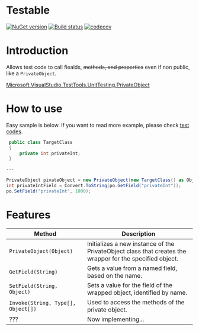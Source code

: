 # Testable
[![NuGet version](https://badge.fury.io/nu/budougumi0617.Testable.svg)](https://badge.fury.io/nu/budougumi0617.Testable)
[![Build status](https://ci.appveyor.com/api/projects/status/nv8feqr5attxrx5j?svg=true)](https://ci.appveyor.com/project/budougumi0617/testable)
[![codecov](https://codecov.io/gh/budougumi0617/Testable/branch/master/graph/badge.svg)](https://codecov.io/gh/budougumi0617/Testable)


# Introduction

Allows test code to call fiealds, ~~methods, and properties~~ even if non public, like a `PrivateObject`.

[Microsoft.VisualStudio.TestTools.UnitTesting.PrivateObject](https://msdn.microsoft.com/ja-jp/library/microsoft.visualstudio.testtools.unittesting.privateobject.aspx)


# How to use

Easy sample is below. If you want to read more example, please check [test codes](./Testable.Tests/PrivateObjectTests.cs).

```cs
 public class TargetClass
 {
     private int privateInt;
 }

---

PrivateObject pivateObject = new PrivateObject(new TargetClass() as Object);
int privateIntField = Convert.ToString(po.GetField("privateInt"));
po.SetField("privateInt", 1000);
```

# Features

|Method|Description|
|---|---|
|`PrivateObject(Object)`|Initializes a new instance of the PrivateObject class that creates the wrapper for the specified object.|
|`GetField(String)`|Gets a value from a named field, based on the name.|
|`SetField(String, Object)`|Sets a value for the field of the wrapped object, identified by name.|
|`Invoke(String, Type[], Object[])`|Used to access the methods of the private object.|
|???|Now implementing...|
